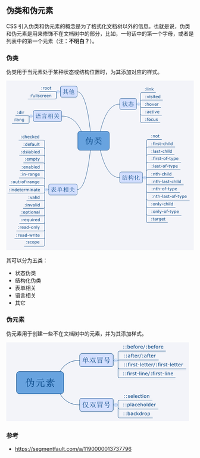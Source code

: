 ## 伪类和伪元素

CSS 引入伪类和伪元素的概念是为了格式化文档树以外的信息。也就是说，伪类和伪元素是用来修饰不在文档树中的部分，比如，一句话中的第一个字母，或者是列表中的第一个元素（注：**不明白？**）。

### 伪类

伪类用于当元素处于某种状态或结构位置时，为其添加对应的样式。

![img](./images/9837.png)

其可以分为五类：

* 状态伪类
* 结构化伪类
* 表单相关
* 语言相关
* 其它

### 伪元素

伪元素用于创建一些不在文档树中的元素，并为其添加样式。

![img](./images/9838.png)

### 参考

* https://segmentfault.com/a/1190000013737796









